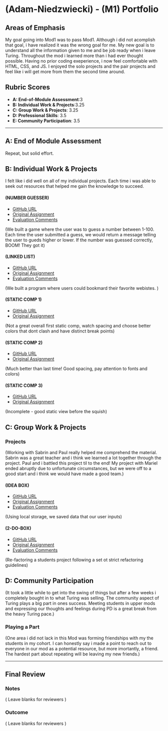 # (Adam-Niedzwiecki) - (M1) Portfolio

## Areas of Emphasis
My goal going into Mod1 was to pass Mod1. Although i did not acomplish that goal, i have realized it was the wrong goal for me. My new goal is to understand all the information given to me and be job ready when i leave Turing. Throughout the mod i learned more than i had ever thought possible. Having no prior coding exeperience, i now feel comfortable with HTML, CSS, and JS. I enjoyed the solo projects and the pair projects and feel like i will get more from them the second time around.

## Rubric Scores

* **A: End-of-Module Assessment**:3
* **B: Individual Work & Projects**:3.25
* **C: Group Work & Projects**: 3.25
* **D: Professional Skills**: 3.5
* **E: Community Participation**: 3.5

-----------------------

## A: End of Module Assessment

Repeat, but solid effort.

## B: Individual Work & Projects
I felt like i did well on all of my individual projects. Each time i was able to seek out resources that helped me gain the knowledge to succeed. 

#### (NUMBER GUESSER)
* [GitHub URL](https://github.com/AdamN8142/Number-Guesser)
* [Original Assignment](http://frontend.turing.io/projects/number-guesser.html)
* [Evaluation Comments](https://github.com/turingschool/front-end-submissions-public/blob/master/1808/mod-1/number-guesser/adam-niedzwiecki.md)

(We built a game where the user was to guess a number between 1-100. Each time the user submitted a guess, we would return a message telling the user to gueds higher or lower. If the number was guessed correctly, BOOM! They got it)



#### (LINKED LIST)
* [GitHub URL](https://github.com/AdamN8142/Linked-List-)
* [Original Assignment](http://frontend.turing.io/projects/linked-list.html)
* [Evaluation Comments](https://github.com/turingschool/front-end-submissions-public/blob/master/1808/mod-1/linked-list/paul-adam.md)


(We built a program where users could bookmard their favorite webistes. )



#### (STATIC COMP 1)
* [GitHub URL](https://github.com/AdamN8142/an-comp-challenge-1)
* [Original Assignment](http://frontend.turing.io/projects/m1-static-comp-1.html)



(Not a great overall first static comp, watch spacing and choose better colors that dont clash and have distinct break points)


 

 #### (STATIC COMP 2)
* [GitHub URL](https://github.com/AdamN8142/an-comp-challenge-2)
* [Original Assignment](http://frontend.turing.io/projects/m1-static-comp-2.html)



(Much better than last time! Good spacing, pay attention to fonts and colors)




#### (STATIC COMP 3)
* [GitHub URL](https://github.com/AdamN8142/an-static-comp-3)
* [Original Assignment](http://frontend.turing.io/projects/m1-static-comp-3.html)

(Incomplete - good static view before the squish)



## C: Group Work & Projects

### Projects

(Working with Sabrin and Paul really helped me comprehend the material. Sabrin was a great teacher and i think we learned a lot together through the project. Paul and i battled this project til to the end! My project with Mariel ended abruptly due to unfortunate circumstances, but we were off to a good start and i think we would have made a good team.)

#### (IDEA BOX)

* [GitHub URL](https://github.com/AdamN8142/idea-box)
* [Original Assignment](http://frontend.turing.io/projects/ideabox.html)
* [Evaluation Comments ](https://github.com/turingschool/front-end-submissions-public/blob/master/1808/mod-1/idea-box/paul-adam.md)

(Using local storage, we saved data that our user inputs)


#### (2-DO-BOX)
* [GitHub URL](https://github.com/AdamN8142/2DoBox-Pivot)
* [Original Assignment](http://frontend.turing.io/projects/ideabox.html)
* [Evaluation Comments](https://github.com/turingschool/front-end-submissions-public/blob/master/1808/mod-1/to-do-box/adam.md)

(Re-factoring a students project following a set ot strict refactoring guidelines)


## D: Community Participation
(It took a little while to get into the swing of things but after a few weeks i completely bought in to what Turing was selling. The community aspect of Turing plays a big part in ones success. Meeting students in upper mods and expressing our thoughts and feelings during PD is a great break from the heavy Turing pace.)


### Playing a Part
(One area i did not lack in this Mod was forming friendships with my the students in my cohort. I can honestly say i made a point to reach out to everyone in our mod as a potential resource, but more imortantly, a friend. The hardest part about repeating will be leaving my new friends.)

------------------

## Final Review

### Notes

( Leave blanks for reviewers )

### Outcome

( Leave blanks for reviewers )
